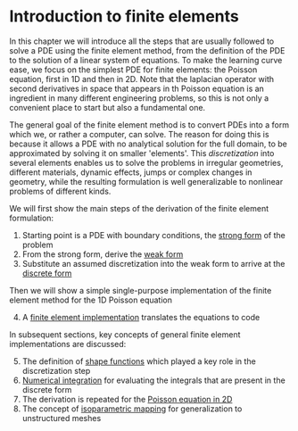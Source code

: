 # Introduction to finite elements

In this chapter we will introduce all the steps that are usually followed to solve a PDE using the finite element method, from the definition of the PDE to the solution of a linear system of equations. To make the learning curve ease, we focus on the simplest PDE for finite elements: the Poisson equation, first in 1D and then in 2D. Note that the laplacian operator with second derivatives in space that appears in th Poisson equation is an ingredient in many different engineering problems, so this is not only a convenient place to start but also a fundamental one.  

The general goal of the finite element method is to convert PDEs into a form which we, or rather a computer, can solve. The reason for doing this is because it allows a PDE with no analytical solution for the full domain, to be approximated by solving it on smaller 'elements'. This *discretization* into several elements enables us to solve the problems in irregular geometries, different materials, dynamic effects, jumps or complex changes in geometry, while the resulting formulation is well generalizable to nonlinear problems of different kinds.

We will first show the main steps of the derivation of the finite element formulation:
1. Starting point is a PDE with boundary conditions, the [strong form](./strong.md) of the problem 
2. From the strong form, derive the [weak form](./weak.md)
3. Substitute an assumed discretization into the weak form to arrive at the [discrete form](./discrete.ipynb) 

Then we will show a simple single-purpose implementation of the finite element method for the 1D Poisson equation

4. A [finite element implementation](./matrix.ipynb) translates the equations to code

In subsequent sections, key concepts of general finite element implementations are discussed: 

5. The definition of [shape functions](./shape.md)  which played a key role in the discretization step
6. [Numerical integration](./numerical_integration.md) for evaluating the integrals that are present in the discrete form
7. The derivation is repeated for the [Poisson equation in 2D](./poisson2d.md)
8. The concept of [isoparametric mapping](./isoparametric_mapping.md) for generalization to unstructured meshes


